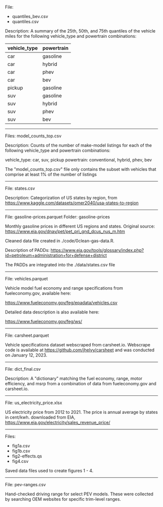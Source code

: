 File:

- quantiles_bev.csv
- quantiles.csv

Description: A summary of the 25th, 50th, and 75th quantiles of the vehicle miles for the following vehicle_type and powertrain combinations:

vehicle_type | powertrain
-------------|----------
car          | gasoline
car          | hybrid
car          | phev
car          | bev
pickup       | gasoline
suv          | gasoline
suv          | hybrid
suv          | phev
suv          | bev

---------------------------------------------------

Files: model_counts_top.csv

Description: Counts of the number of make-model listings for each of the
following vehicle_type and powertrain combinations:

vehicle_type: car, suv, pickup
powertrain: conventional, hybrid, phev, bev

The "model_counts_top.csv" file only contains the subset with vehicles that comprise at least 1% of the number of listings

---------------------------------------------------

File: states.csv

Description: Categorization of US states by region, from https://www.kaggle.com/datasets/omer2040/usa-states-to-region

---------------------------------------------------

File: gasoline-prices.parquet
Folder: gasoline-prices

Monthly gasoline prices in different US regions and states. Original source:
https://www.eia.gov/dnav/pet/pet_pri_gnd_dcus_nus_m.htm

Cleaned data file created in ./code/0clean-gas-data.R.

Description of PADDs: https://www.eia.gov/tools/glossary/index.php?id=petroleum+administration+for+defense+district

The PADDs are integrated into the ./data/states.csv file

---------------------------------------------------

File: vehicles.parquet

Vehicle model fuel economy and range specifications from fueleconomy.gov, available here:

https://www.fueleconomy.gov/feg/epadata/vehicles.csv

Detailed data description is also available here:

https://www.fueleconomy.gov/feg/ws/

---------------------------------------------------

File: carsheet.parquet

Vehicle specifications dataset webscraped from carsheet.io. Webscrape code is available at https://github.com/jhelvy/carsheet and was conducted on January 12, 2023.

---------------------------------------------------

File: dict_final.csv

Description: A "dictionary" matching the fuel economy, range, motor efficiency, and msrp from a combination of data from fueleconomy.gov and carsheet.io.

---------------------------------------------------

File: us_electricity_price.xlsx

US electricity price from 2012 to 2021. The price is annual average by states in cent/kwh. 
downloaded from EIA, https://www.eia.gov/electricity/sales_revenue_price/

---------------------------------------------------

Files:

- fig1a.csv
- fig1b.csv
- fig2-effects.qs
- fig4.csv

Saved data files used to create figures 1 - 4.

---------------------------------------------------

File: pev-ranges.csv

Hand-checked driving range for select PEV models. These were collected by searching OEM websites for specific trim-level ranges.
